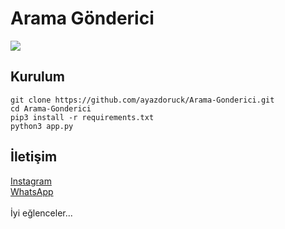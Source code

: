 # Arama Gönderici

<img src=https://ayazdoruck.github.io/Screenshot_20240809-033522_Termux.jpg>


<h2>Kurulum</h2>

```console
git clone https://github.com/ayazdoruck/Arama-Gonderici.git
cd Arama-Gonderici
pip3 install -r requirements.txt
python3 app.py
```

<h2>İletişim</h2>
<a href="https://instagram.com/ayazdoruck">Instagram</a>
<br>
<a href="https://wa.me/+905550098387">WhatsApp</a>
<br>
<br>
İyi eğlenceler...
